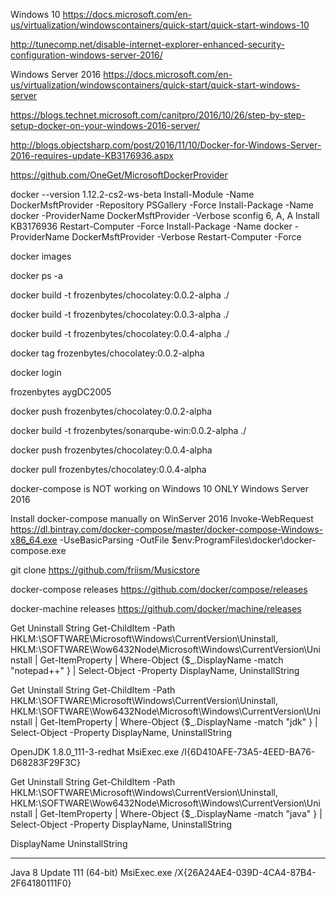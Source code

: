 Windows 10
https://docs.microsoft.com/en-us/virtualization/windowscontainers/quick-start/quick-start-windows-10

http://tunecomp.net/disable-internet-explorer-enhanced-security-configuration-windows-server-2016/

Windows Server 2016
https://docs.microsoft.com/en-us/virtualization/windowscontainers/quick-start/quick-start-windows-server

https://blogs.technet.microsoft.com/canitpro/2016/10/26/step-by-step-setup-docker-on-your-windows-2016-server/

http://blogs.objectsharp.com/post/2016/11/10/Docker-for-Windows-Server-2016-requires-update-KB3176936.aspx

https://github.com/OneGet/MicrosoftDockerProvider

docker --version
1.12.2-cs2-ws-beta
Install-Module -Name DockerMsftProvider -Repository PSGallery -Force
Install-Package -Name docker -ProviderName DockerMsftProvider -Verbose
sconfig
6, A, A
Install KB3176936
Restart-Computer -Force
Install-Package -Name docker -ProviderName DockerMsftProvider -Verbose
Restart-Computer -Force


docker images

docker ps -a


docker build -t frozenbytes/chocolatey:0.0.2-alpha ./

docker build -t frozenbytes/chocolatey:0.0.3-alpha ./

docker build -t frozenbytes/chocolatey:0.0.4-alpha ./

docker tag frozenbytes/chocolatey:0.0.2-alpha

docker login

frozenbytes
aygDC2005


docker push frozenbytes/chocolatey:0.0.2-alpha 


docker build -t frozenbytes/sonarqube-win:0.0.2-alpha ./

docker push frozenbytes/chocolatey:0.0.4-alpha 

docker pull frozenbytes/chocolatey:0.0.4-alpha 


docker-compose is NOT working on Windows 10 ONLY Windows Server 2016

Install docker-compose manually on WinServer 2016
Invoke-WebRequest https://dl.bintray.com/docker-compose/master/docker-compose-Windows-x86_64.exe -UseBasicParsing -OutFile $env:ProgramFiles\docker\docker-compose.exe


git clone https://github.com/friism/Musicstore

docker-compose releases
https://github.com/docker/compose/releases

docker-machine releases
https://github.com/docker/machine/releases

Get Uninstall String 
Get-ChildItem -Path HKLM:\SOFTWARE\Microsoft\Windows\CurrentVersion\Uninstall, HKLM:\SOFTWARE\Wow6432Node\Microsoft\Windows\CurrentVersion\Uninstall | Get-ItemProperty | Where-Object {$_.DisplayName -match "notepad++" } | Select-Object -Property DisplayName, UninstallString

Get Uninstall String 
Get-ChildItem -Path HKLM:\SOFTWARE\Microsoft\Windows\CurrentVersion\Uninstall, HKLM:\SOFTWARE\Wow6432Node\Microsoft\Windows\CurrentVersion\Uninstall | Get-ItemProperty | Where-Object {$_.DisplayName -match "jdk" } | Select-Object -Property DisplayName, UninstallString

OpenJDK 1.8.0_111-3-redhat MsiExec.exe /I{6D410AFE-73A5-4EED-BA76-D68283F29F3C}


Get Uninstall String 
Get-ChildItem -Path HKLM:\SOFTWARE\Microsoft\Windows\CurrentVersion\Uninstall, HKLM:\SOFTWARE\Wow6432Node\Microsoft\Windows\CurrentVersion\Uninstall | Get-ItemProperty | Where-Object {$_.DisplayName -match "java" } | Select-Object -Property DisplayName, UninstallString

DisplayName                UninstallString
-----------                ---------------
Java 8 Update 111 (64-bit) MsiExec.exe /X{26A24AE4-039D-4CA4-87B4-2F64180111F0}